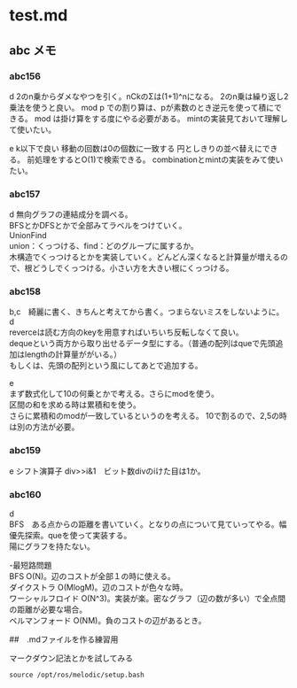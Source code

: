 # test.md


## abc メモ

### abc156
d
2のn乗からダメなやつを引く。nCkのΣは(1+1)^nになる。
2のn乗は繰り返し2乗法を使うと良い。
mod p での割り算は、pが素数のとき逆元を使って積にできる。
mod は掛け算をする度にやる必要がある。
mintの実装見ておいて理解して使いたい。

e
k以下で良い
移動の回数は0の個数に一致する
円としきりの並べ替えにできる。
前処理をするとO(1)で検索できる。
combinationとmintの実装をみて使いたい。

### abc157

d
無向グラフの連結成分を調べる。  
BFSとかDFSとかで全部みてラベルをつけていく。  
UnionFind  
union：くっつける、find：どのグループに属するか。  
木構造でくっつけるとかを実装していく。どんどん深くなると計算量が増えるので、根どうしでくっつける。小さい方を大きい根にくっつける。  
  


### abc158
b,c　綺麗に書く、きちんと考えてから書く。つまらないミスをしないように。  
d   
reverceは読む方向のkeyを用意すればいちいち反転しなくて良い。  
dequeという両方から取り出せるデータ型にする。（普通の配列はqueで先頭追加はlengthの計算量ががいる。）  
もしくは、先頭の配列という風にしてあとで追加する。

e  
まず数式化して10の何乗とかで考える。さらにmodを使う。  
区間の和を求める時は累積和を使う。  
さらに累積和のmodが一致しているというのを考える。
10で割るので、2,5の時は別の方法が必要。  

### abc159
e
シフト演算子 div>>i&1　ビット数divのiけた目は1か。  


### abc160
d  
BFS　ある点からの距離を書いていく。となりの点について見ていってやる。幅優先探索。queを使って実装する。  
陽にグラフを持たない。  

-最短路問題  
BFS O(N)。辺のコストが全部１の時に使える。  
ダイクストラ O(MlogM)。辺のコストが色々な時。  
ワーシャルフロイド O(N^3)。実装が楽。密なグラフ（辺の数が多い）で全点間の距離が必要な場合。  
ベルマンフォード O(NM)。負のコストの辺があるとき。  



##　.mdファイルを作る練習用

マークダウン記法とかを試してみる

```
source /opt/ros/melodic/setup.bash
```

